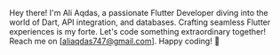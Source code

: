 Hey there! I'm Ali Aqdas, a passionate Flutter Developer diving into the world of Dart, API integration, and databases. Crafting seamless Flutter experiences is my forte. Let's code something extraordinary together! Reach me on [aliaqdas747@gmail.com]. Happy coding! 🚀
<!---
aliaqdas747/aliaqdas747 is a ✨ special ✨ repository because its `README.md` (this file) appears on your GitHub profile.
You can click the Preview link to take a look at your changes.
--->
